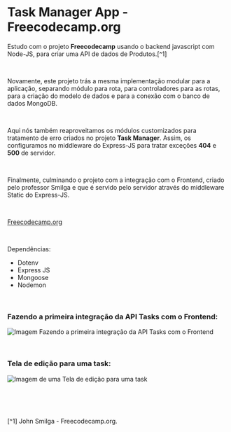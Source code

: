 # Task Manager App - Freecodecamp.org


Estudo com o projeto **Freecodecamp** usando o backend javascript com Node-JS, para criar uma API de dados de Produtos.[^1]


<br />

Novamente, este projeto trás a mesma implementação modular para a aplicação, separando módulo para rota, para controladores para as rotas, para a criação do modelo de dados e para a conexão com o banco de dados MongoDB.


<br />

Aqui nós também reaproveitamos os módulos customizados para tratamento de erro criados no projeto **Task Manager**. Assim, os configuramos no middleware do Express-JS para tratar exceções **404** e **500** de servidor.

<br />

Finalmente, culminando o projeto com a integração com o Frontend, criado pelo professor Smilga e que é servido pelo servidor através do middleware Static do Express-JS.



<br />

[Freecodecamp.org](https://www.freecodecamp.org/learn/back-end-development-and-apis/)



<br />


Dependências:

- Dotenv
- Express JS
- Mongoose
- Nodemon




<br />

### Fazendo a primeira integração da API Tasks com o Frontend:              
![Imagem Fazendo a primeira integração da API Tasks com o Frontend](/public/images/)



<br />

### Tela de edição para uma task:                
![Imagem de uma Tela de edição para uma task](/public/images/)



<br />




<br />
<br />

[^1] John Smilga - Freecodecamp.org.






